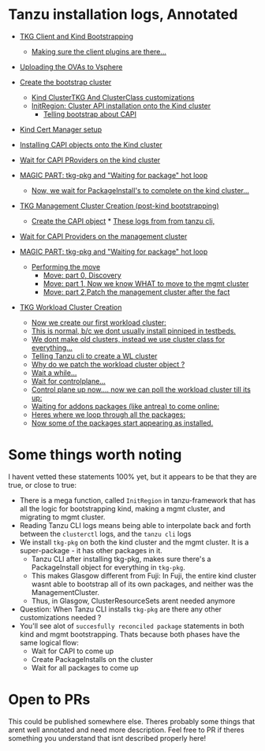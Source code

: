 # Tanzu installation logs, Annotated

- [TKG Client and Kind Bootstrapping](0-bootstrap-cluster.md#tkg-client-and-kind-bootstrapping)
  * [Making sure the client plugins are there...](0-bootstrap-cluster.md#making-sure-the-client-plugins-are-there)
- [Uploading the OVAs to Vsphere](0-bootstrap-cluster.md#uploading-the-ovas-to-vsphere)
- [Create the bootstrap cluster](0-bootstrap-cluster.md#tkg-kind-cluster--create-the-bootstrap--ie-kind----management-cluster--)
  * [Kind ClusterTKG And ClusterClass customizations](0-bootstrap-cluster.md#kind-cluster--tkg-and-clusterclass-customizations)
  * [InitRegion: Cluster API installation onto the Kind cluster](0-bootstrap-cluster.md#initregion--cluster-api-installation-onto-the-kind-cluster)
    + [Telling bootstrap about CAPI](0-bootstrap-cluster.md#tell-kind-about-capi)
- [Kind Cert Manager setup](0-bootstrap-cluster.md#kind-cert-manager-setup)
- [Installing CAPI objects onto the Kind cluster](0-bootstrap-cluster.md#installing-capi-objects-onto-the-kind-cluster)
- [Wait for CAPI PRoviders on the kind cluster](0-bootstrap-cluster.md#wait-for-capi-providers-on-the-kind-cluster)
- [MAGIC PART: tkg-pkg and "Waiting for package" hot loop](0-bootstrap-cluster.md#magic-part--tkg-pkg-and--waiting-for-package--hot-loop)
  * [Now, we wait for PackageInstall's to complete on the kind cluster...](0-bootstrap-cluster.md#now--we-wait-for-packageinstall-s-to-complete-on-the-kind-cluster)

- [TKG Management Cluster Creation (post-kind bootstrapping)](1-mgmt-cluster.log.md#tkg-management-cluster-creation--post-kind-bootstrapping-)
  * [Create the CAPI object](1-mgmt-cluster.log.md#create-the-capi-object)
        * [These logs from from tanzu cli,](1-mgmt-cluster.log.md#these-logs-from-from-tanzu-cli-)
- [Wait for CAPI Providers on the management cluster](1-mgmt-cluster.log.md#wait-for-capi-providers-on-the-management-cluster)
- [MAGIC PART: tkg-pkg and "Waiting for package" hot loop](1-mgmt-cluster.log.md#magic-part--tkg-pkg-and--waiting-for-package--hot-loop)
  * [Performing the move](1-mgmt-cluster.log.md#performing-the-move)
    + [Move: part 0,  Discovery](1-mgmt-cluster.log.md#move--part-0---discovery)
    + [Move: part 1, Now we know WHAT to move to the mgmt cluster](1-mgmt-cluster.log.md#move--part-1--now-we-know-what-to-move-to-the-mgmt-cluster)
    + [Move: part 2,Patch the management cluster after the fact](1-mgmt-cluster.log.md#move--part-2-patch-the-management-cluster-after-the-fact)

- [TKG Workload Cluster Creation](2-workload-cluster.log.md#tkg-workload-cluster-creation)
  * [Now we create our first workload cluster:](2-workload-cluster.log.md#now-we-create-our-first-workload-cluster-)
  * [This is normal, b/c we dont usually install pinniped in testbeds.](2-workload-cluster.log.md#this-is-normal--b-c-we-dont-usually-install-pinniped-in-testbeds)
  * [We dont make old clusters, instead we use cluster class for everything...](2-workload-cluster.log.md#we-dont-make-old-clusters--instead-we-use-cluster-class-for-everything)
  * [Telling Tanzu cli to create a WL cluster](2-workload-cluster.log.md#Telling-Tanzu-cli-to-create-a-WL-cluster)
  * [Why do we patch the workload cluster object ?](2-workload-cluster.log.md#why-do-we-patch-the-workload-cluster-object--)
  * [Wait a while...](2-workload-cluster.log.md#wait-a-while)
  * [Wait for controlplane...](2-workload-cluster.log.md#wait-for-controlplane)
  * [Control plane up now.... now we can poll the workload cluster till its up:](2-workload-cluster.log.md#control-plane-up-now-now-we-can-poll-the-workload-cluster-till-its-up-)
  * [Waiting for addons packages (like antrea) to come online:](2-workload-cluster.log.md#waiting-for-addons-packages--like-antrea--to-come-online-)
  * [Heres where we loop through all the packages:](2-workload-cluster.log.md#heres-where-we-loop-through-all-the-packages-)
  * [Now some of the packages start appearing as installed.](2-workload-cluster.log.md#now-some-of-the-packages-start-appearing-as-installed)

# Some things worth noting

I havent vetted these statements 100% yet, but it appears to be that they are true, or close to true:

- There is a mega function, called `InitRegion` in tanzu-framework that has all the logic for bootstrapping kind, making a mgmt cluster, and migrating to mgmt cluster.
- Reading Tanzu CLI logs means being able to interpolate back and forth between the `clusterctl` logs, and the `tanzu cli` logs
- We install `tkg-pkg` on both the kind cluster and the mgmt cluster.  It is a super-package - it has other packages in it.
  - Tanzu CLI after installing tkg-pkg, makes sure there's a PackageInstall object for everything in `tkg-pkg`.
  - This makes Glasgow different from Fuji: In Fuji, the entire kind cluster wasnt able to bootstrap all of its own packages, and neither was the ManagementCluster.
  - Thus, in Glasgow, ClusterResourceSets arent needed anymore
- Question: When Tanzu CLI installs `tkg-pkg` are there any other customizations needed ? 
- You'll see alot of `succesfully reconciled package` statements in both kind and mgmt bootstrapping.  Thats because both phases have the same logical flow:
  - Wait for CAPI to come up
  - Create PackageInstalls on the cluster
  - Wait for all packages to come up

# Open to PRs

This could be published somewhere else.  Theres probably some things that arent well annotated and need more description.  Feel free to PR if theres something
you understand that isnt described properly here!








